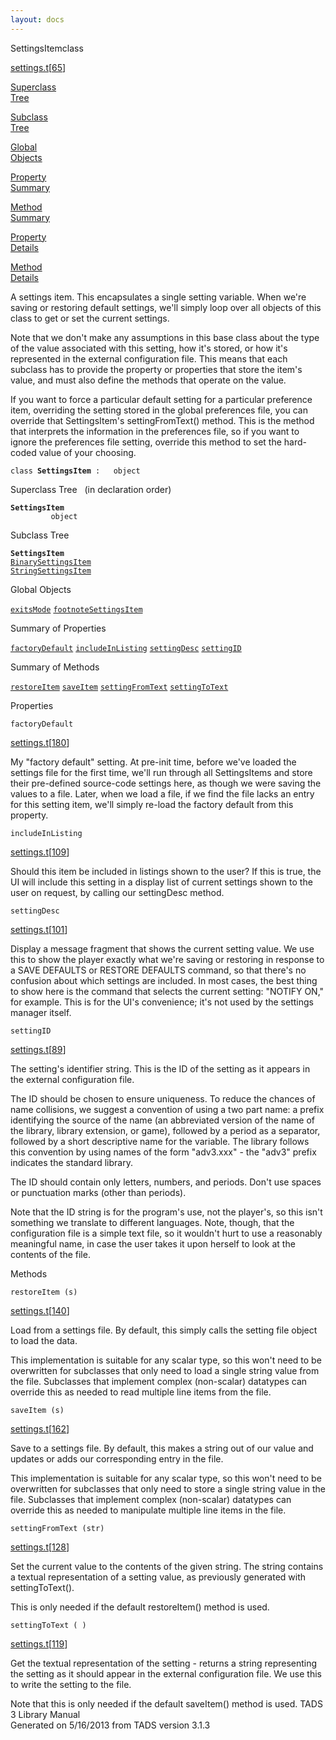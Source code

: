 ```yaml
---
layout: docs
---
```

<span class="title">SettingsItem</span><span class="type">class</span>

[settings.t](../file/settings.t.html)\[[65](../source/settings.t.html#65)\]

[Superclass  
Tree](#_SuperClassTree_)

[Subclass  
Tree](#_SubClassTree_)

[Global  
Objects](#_ObjectSummary_)

[Property  
Summary](#_PropSummary_)

[Method  
Summary](#_MethodSummary_)

[Property  
Details](#_Properties_)

[Method  
Details](#_Methods_)



A settings item. This encapsulates a single setting variable. When we're
saving or restoring default settings, we'll simply loop over all objects
of this class to get or set the current settings.

Note that we don't make any assumptions in this base class about the
type of the value associated with this setting, how it's stored, or how
it's represented in the external configuration file. This means that
each subclass has to provide the property or properties that store the
item's value, and must also define the methods that operate on the
value.

If you want to force a particular default setting for a particular
preference item, overriding the setting stored in the global preferences
file, you can override that SettingsItem's settingFromText() method.
This is the method that interprets the information in the preferences
file, so if you want to ignore the preferences file setting, override
this method to set the hard-coded value of your choosing.

`class `**`SettingsItem`**` :   object`



<span id="_SuperClassTree_"></span>



<span class="hdln">Superclass Tree</span>   (in declaration order)



**`SettingsItem`**  
`         object`  
<span id="_SubClassTree_"></span>



<span class="hdln">Subclass Tree</span>  



**`SettingsItem`**  
[`BinarySettingsItem`](../object/BinarySettingsItem.html)  
[`StringSettingsItem`](../object/StringSettingsItem.html)  
<span id="_ObjectSummary_"></span>



<span class="hdln">Global Objects</span>  



[`exitsMode`](../object/exitsMode.html) [`footnoteSettingsItem`](../object/footnoteSettingsItem.html)
<span id="_PropSummary_"></span>



<span class="hdln">Summary of Properties</span>  



[`factoryDefault`](#factoryDefault) [`includeInListing`](#includeInListing) [`settingDesc`](#settingDesc) [`settingID`](#settingID)

<span id="_MethodSummary_"></span>



<span class="hdln">Summary of Methods</span>  



[`restoreItem`](#restoreItem) [`saveItem`](#saveItem) [`settingFromText`](#settingFromText) [`settingToText`](#settingToText)

<span id="_Properties_"></span>



<span class="hdln">Properties</span>  



<span id="factoryDefault"></span>

`factoryDefault`

[settings.t](../file/settings.t.html)\[[180](../source/settings.t.html#180)\]



My "factory default" setting. At pre-init time, before we've loaded the
settings file for the first time, we'll run through all SettingsItems
and store their pre-defined source-code settings here, as though we were
saving the values to a file. Later, when we load a file, if we find the
file lacks an entry for this setting item, we'll simply re-load the
factory default from this property.



<span id="includeInListing"></span>

`includeInListing`

[settings.t](../file/settings.t.html)\[[109](../source/settings.t.html#109)\]



Should this item be included in listings shown to the user? If this is
true, the UI will include this setting in a display list of current
settings shown to the user on request, by calling our settingDesc
method.



<span id="settingDesc"></span>

`settingDesc`

[settings.t](../file/settings.t.html)\[[101](../source/settings.t.html#101)\]



Display a message fragment that shows the current setting value. We use
this to show the player exactly what we're saving or restoring in
response to a SAVE DEFAULTS or RESTORE DEFAULTS command, so that there's
no confusion about which settings are included. In most cases, the best
thing to show here is the command that selects the current setting:
"NOTIFY ON," for example. This is for the UI's convenience; it's not
used by the settings manager itself.



<span id="settingID"></span>

`settingID`

[settings.t](../file/settings.t.html)\[[89](../source/settings.t.html#89)\]



The setting's identifier string. This is the ID of the setting as it
appears in the external configuration file.

The ID should be chosen to ensure uniqueness. To reduce the chances of
name collisions, we suggest a convention of using a two part name: a
prefix identifying the source of the name (an abbreviated version of the
name of the library, library extension, or game), followed by a period
as a separator, followed by a short descriptive name for the variable.
The library follows this convention by using names of the form
"adv3.xxx" - the "adv3" prefix indicates the standard library.

The ID should contain only letters, numbers, and periods. Don't use
spaces or punctuation marks (other than periods).

Note that the ID string is for the program's use, not the player's, so
this isn't something we translate to different languages. Note, though,
that the configuration file is a simple text file, so it wouldn't hurt
to use a reasonably meaningful name, in case the user takes it upon
herself to look at the contents of the file.



<span id="_Methods_"></span>



<span class="hdln">Methods</span>  



<span id="restoreItem"></span>

`restoreItem (s)`

[settings.t](../file/settings.t.html)\[[140](../source/settings.t.html#140)\]



Load from a settings file. By default, this simply calls the setting
file object to load the data.

This implementation is suitable for any scalar type, so this won't need
to be overwritten for subclasses that only need to load a single string
value from the file. Subclasses that implement complex (non-scalar)
datatypes can override this as needed to read multiple line items from
the file.



<span id="saveItem"></span>

`saveItem (s)`

[settings.t](../file/settings.t.html)\[[162](../source/settings.t.html#162)\]



Save to a settings file. By default, this makes a string out of our
value and updates or adds our corresponding entry in the file.

This implementation is suitable for any scalar type, so this won't need
to be overwritten for subclasses that only need to store a single string
value in the file. Subclasses that implement complex (non-scalar)
datatypes can override this as needed to manipulate multiple line items
in the file.



<span id="settingFromText"></span>

`settingFromText (str)`

[settings.t](../file/settings.t.html)\[[128](../source/settings.t.html#128)\]



Set the current value to the contents of the given string. The string
contains a textual representation of a setting value, as previously
generated with settingToText().

This is only needed if the default restoreItem() method is used.



<span id="settingToText"></span>

`settingToText ( )`

[settings.t](../file/settings.t.html)\[[119](../source/settings.t.html#119)\]



Get the textual representation of the setting - returns a string
representing the setting as it should appear in the external
configuration file. We use this to write the setting to the file.

Note that this is only needed if the default saveItem() method is used.
TADS 3 Library Manual  
Generated on 5/16/2013 from TADS version 3.1.3


